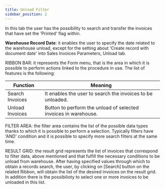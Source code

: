 ```yaml
---
title: Unload Filter
sidebar_position: 2
---
```


In this tab the user has the possibility to search and transfer the invoices that have set the 'Printed' flag within.

**Warehouse Record Date**: it enables the user to specify the date related to the warehouse unload, except for the setting about ‘Create record with document date' into Sales Invoices Parameters, Unload tab.

RIBBON BAR: it represents the Form menu, that is the area in which it is possible to perform actions linked to the procedure in use. The list of features is the following: 



| Function | Meaning |
| --- | --- |
| Search Invoices | It enables the user to search the invoices to be unloaded. |
| Unload Invoices | Button to perform the unload of selected invoices in warehouse. |

FILTER AREA: the filter area contains the list of the possible data types thanks to which it is possible to perform a selection. Typically filters have 'AND' condition and it is possible to specify more search filters at the same time.

RESULT GRID: the result grid represents the list of invoices that correspond to filter data, above mentioned and that fulfill the necessary conditions to be unload from warehouse. After having specified values through which to obtain a records search, the user, by clicking on [Search] button on the related Ribbon, will obtain the list of the desired invoices on the result grid. In addition there is the possibilioty to select one or more invoices to be unloaded in this list.






